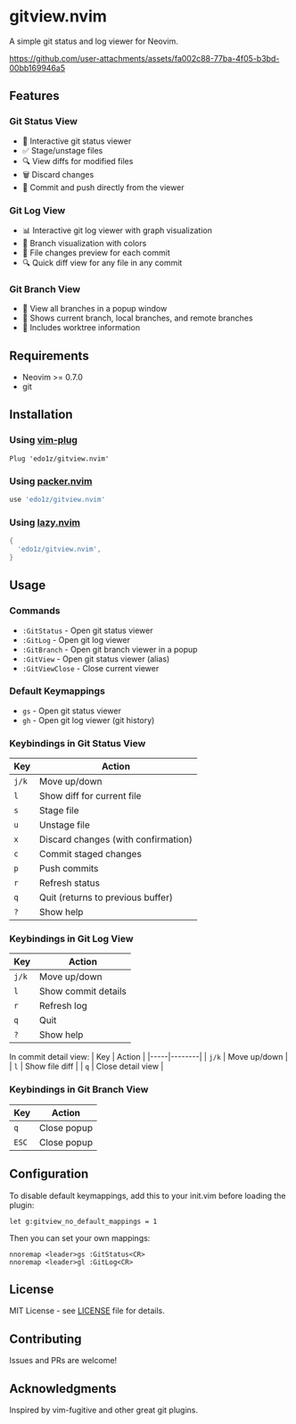 # gitview.nvim

A simple git status and log viewer for Neovim.


https://github.com/user-attachments/assets/fa002c88-77ba-4f05-b3bd-00bb169946a5


## Features

### Git Status View
- 📁 Interactive git status viewer
- ✅ Stage/unstage files
- 🔍 View diffs for modified files
- 🗑️ Discard changes
- 💬 Commit and push directly from the viewer

### Git Log View
- 📊 Interactive git log viewer with graph visualization
- 🌳 Branch visualization with colors
- 📁 File changes preview for each commit
- 🔍 Quick diff view for any file in any commit

### Git Branch View
- 🌿 View all branches in a popup window
- 📍 Shows current branch, local branches, and remote branches
- 🔗 Includes worktree information

## Requirements

- Neovim >= 0.7.0
- git

## Installation

### Using [vim-plug](https://github.com/junegunn/vim-plug)

```vim
Plug 'edo1z/gitview.nvim'
```

### Using [packer.nvim](https://github.com/wbthomason/packer.nvim)

```lua
use 'edo1z/gitview.nvim'
```

### Using [lazy.nvim](https://github.com/folke/lazy.nvim)

```lua
{
  'edo1z/gitview.nvim',
}
```

## Usage

### Commands

- `:GitStatus` - Open git status viewer
- `:GitLog` - Open git log viewer
- `:GitBranch` - Open git branch viewer in a popup
- `:GitView` - Open git status viewer (alias)
- `:GitViewClose` - Close current viewer

### Default Keymappings

- `gs` - Open git status viewer
- `gh` - Open git log viewer (git history)

### Keybindings in Git Status View

| Key | Action |
|-----|--------|
| `j/k` | Move up/down |
| `l` | Show diff for current file |
| `s` | Stage file |
| `u` | Unstage file |
| `x` | Discard changes (with confirmation) |
| `c` | Commit staged changes |
| `p` | Push commits |
| `r` | Refresh status |
| `q` | Quit (returns to previous buffer) |
| `?` | Show help |

### Keybindings in Git Log View

| Key | Action |
|-----|--------|
| `j/k` | Move up/down |
| `l` | Show commit details |
| `r` | Refresh log |
| `q` | Quit |
| `?` | Show help |

In commit detail view:
| Key | Action |
|-----|--------|
| `j/k` | Move up/down |
| `l` | Show file diff |
| `q` | Close detail view |

### Keybindings in Git Branch View

| Key | Action |
|-----|--------|
| `q` | Close popup |
| `ESC` | Close popup |

## Configuration

To disable default keymappings, add this to your init.vim before loading the plugin:

```vim
let g:gitview_no_default_mappings = 1
```

Then you can set your own mappings:

```vim
nnoremap <leader>gs :GitStatus<CR>
nnoremap <leader>gl :GitLog<CR>
```

## License

MIT License - see [LICENSE](LICENSE) file for details.

## Contributing

Issues and PRs are welcome!

## Acknowledgments

Inspired by vim-fugitive and other great git plugins.
